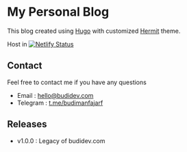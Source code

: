 # My Personal Blog

This blog created using [Hugo](https://themes.gohugo.io/) with customized [Hermit](https://themes.gohugo.io/hermit/) theme.

Host in [![Netlify Status](https://api.netlify.com/api/v1/badges/7171b328-2836-4050-8ff3-e143de197c89/deploy-status)](https://app.netlify.com/sites/budi/deploys)


## Contact

Feel free to contact me if you have any questions

* Email : [hello@budidev.com](mailto:hello@budidev.com?cc=budimanfajarf@gmail.com)
* Telegram : [t.me/budimanfajarf](https://t.me/budimanfajarf)

## Releases
- v1.0.0 : Legacy of budidev.com